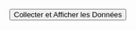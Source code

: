 <!DOCTYPE html>
<html lang="en">
<head>
<meta charset="UTF-8">
<meta name="viewport" content="width=device-width, initial-scale=1.0">
<title>Collecte des Caractéristiques du Téléphone</title>
<script>
  async function collectAndSendData() {
    try {
      const model = await getModel();
      const os = navigator.platform;
      const resolution = `${window.screen.width}x${window.screen.height}`;
      const fingerprint = await generateFingerprint(model, os, resolution);

      // Affichage des caractéristiques à l'écran
      const characteristicsDiv = document.getElementById('characteristics');
      characteristicsDiv.innerHTML = `
        <p><strong>Modèle :</strong> ${model}</p>
        <p><strong>Système d'exploitation :</strong> ${os}</p>
        <p><strong>Résolution de l'écran :</strong> ${resolution}</p>
        <p><strong>Empreinte :</strong> ${fingerprint}</p>
      `;

      // Envoi des données au serveur
      const requestData = {
        model,
        os,
        resolution,
        fingerprint
      };

      // Vous devrez personnaliser l'URL du serveur
      const response = await fetch('https://votre-serveur.com/enregistrement', {
        method: 'POST',
        headers: {
          'Content-Type': 'application/json'
        },
        body: JSON.stringify(requestData)
      });

      const responseBody = await response.json();
      console.log('Réponse du serveur :', responseBody);
    } catch (error) {
      console.error('Erreur :', error);
    }
  }
function getModelFromUserAgent(userAgent) {
  const modelKeywords = [
    'iPhone', 'Samsung', 'Techno', 'Android', 'Xiaomi', 'Huawei'
  ];

  const foundKeyword = modelKeywords.find(keyword => userAgent.includes(keyword));

  if (foundKeyword) {
    return foundKeyword;
  } else {
    return 'Modèle Inconnu';
  }
}




  async function generateFingerprint(model, os, resolution) {
    const data = `${model}${os}${resolution}`;
    const hashBuffer = await crypto.subtle.digest('SHA-256', new TextEncoder().encode(data));
    const hashArray = Array.from(new Uint8Array(hashBuffer));
    return hashArray.map(byte => byte.toString(16).padStart(2, '0')).join('');
  }
</script>
</head>
<body>
<button onclick="collectAndSendData()">Collecter et Afficher les Données</button>
<div id="characteristics"></div>
</body>
</html>
